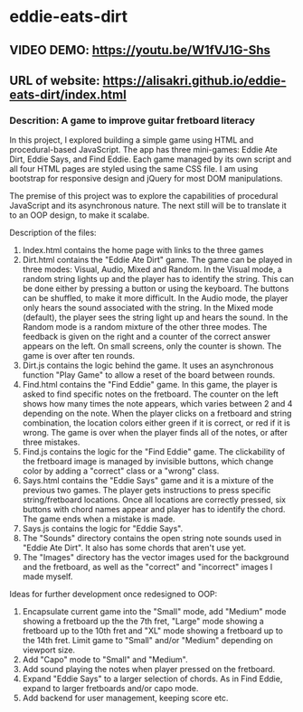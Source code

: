 # eddie-eats-dirt
## VIDEO DEMO: https://youtu.be/W1fVJ1G-Shs
## URL of website: https://alisakri.github.io/eddie-eats-dirt/index.html

### Descrition: A game to improve guitar fretboard literacy

In this project, I explored building a simple game using HTML and procedural-based JavaScript. The app has three mini-games: Eddie Ate Dirt, Eddie Says, and Find Eddie. 
Each game managed by its own script and all four HTML pages are styled using the same CSS file. I am using bootstrap for responsive design and jQuery for most DOM manipulations.

The premise of this project was to explore the capabilities of procedural JavaScript and its asynchronous nature. The next still will be to translate it to an OOP design, to make it scalabe.


Description of the files:
1) Index.html contains the home page with links to the three games
2) Dirt.html contains the "Eddie Ate Dirt" game. The game can be played in three modes: Visual, Audio, Mixed and Random. In the Visual mode, a random string lights up and the player has to identify the string. This can be done either by pressing a button or using the keyboard. The buttons can be shuffled, to make it more difficult. In the Audio mode, the player only hears the sound associated with the string. In the Mixed mode (default), the player sees the string light up and hears the sound. In the Random mode is a random mixture of the other three modes. The feedback is given on the right and a counter of the correct answer appears on the left. On small screens, only the counter is shown. The game is over after ten rounds.
4) Dirt.js contains the logic behind the game. It uses an asynchronous function "Play Game" to allow a reset of the board between rounds.
5) Find.html contains the "Find Eddie" game. In this game, the player is asked to find specific notes on the fretboard. The counter on the left shows how many times the note appears, which varies between 2 and 4 depending on the note. When the player clicks on a fretboard and string combination, the location colors either green if it is correct, or red if it is wrong. The game is over when the player finds all of the notes, or after three mistakes. 
7) Find.js contains the logic for the "Find Eddie" game. The clickability of the fretboard image is managed by invisible buttons, which change color by adding a "correct" class or a "wrong" class. 
8) Says.html contains the "Eddie Says" game and it is a mixture of the previous two games. The player gets instructions to press specific string/fretboard locations. Once all locations are correctly pressed, six buttons with chord names appear and player has to identify the chord. The game ends when a mistake is made.
9) Says.js contains the logic for "Eddie Says".
10) The "Sounds" directory contains the open string note sounds used in "Eddie Ate Dirt". It also has some chords that aren't use yet.
11) The "Images" directory has the vector images used for the background and the fretboard, as well as the "correct" and "incorrect" images I made myself.

Ideas for further development once redesigned to OOP:
1) Encapsulate current game into the "Small" mode, add "Medium" mode showing a fretboard up the the 7th fret, "Large" mode showing a fretboard up to the 10th fret and "XL" mode showing a fretboard up to the 14th fret. Limit game to "Small" and/or "Medium" depending on viewport size.
2) Add "Capo" mode to "Small" and "Medium".
3) Add sound playing the notes when player pressed on the fretboard.
4) Expand "Eddie Says" to a larger selection of chords. As in Find Eddie, expand to larger fretboards and/or capo mode. 
5) Add backend for user management, keeping score etc.
